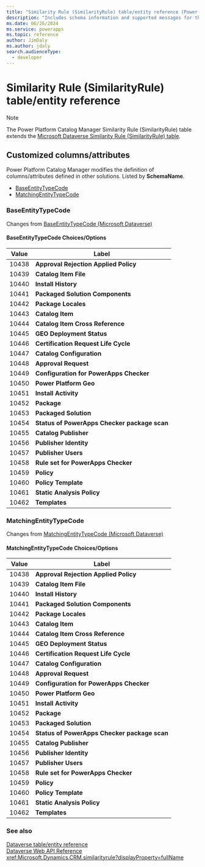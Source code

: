 ```yaml
---
title: "Similarity Rule (SimilarityRule) table/entity reference (Power Platform Catalog Manager)"
description: "Includes schema information and supported messages for the Similarity Rule (SimilarityRule) table/entity with Power Platform Catalog Manager."
ms.date: 06/26/2024
ms.service: powerapps
ms.topic: reference
author: JimDaly
ms.author: jdaly
search.audienceType: 
  - developer
---
```


# Similarity Rule (SimilarityRule) table/entity reference



> [!NOTE]
> The Power Platform Catalog Manager Similarity Rule (SimilarityRule) table extends the [Microsoft Dataverse Similarity Rule (SimilarityRule) table](/power-apps/developer/data-platform/reference/entities/similarityrule).



## Customized columns/attributes

Power Platform Catalog Manager modifies the definition of columns/attributes defined in other solutions. Listed by **SchemaName**.

- [BaseEntityTypeCode](#BKMK_BaseEntityTypeCode)
- [MatchingEntityTypeCode](#BKMK_MatchingEntityTypeCode)

### <a name="BKMK_BaseEntityTypeCode"></a> BaseEntityTypeCode

Changes from [BaseEntityTypeCode (Microsoft Dataverse)](/power-apps/developer/data-platform/reference/entities/similarityrule#BKMK_BaseEntityTypeCode)

#### BaseEntityTypeCode Choices/Options

|Value|Label|
|---|---|
|10438|**Approval Rejection Applied Policy**|
|10439|**Catalog Item File**|
|10440|**Install History**|
|10441|**Packaged Solution Components**|
|10442|**Package Locales**|
|10443|**Catalog Item**|
|10444|**Catalog Item Cross Reference**|
|10445|**GEO Deployment Status**|
|10446|**Certification Request Life Cycle**|
|10447|**Catalog Configuration**|
|10448|**Approval Request**|
|10449|**Configuration for PowerApps Checker**|
|10450|**Power Platform Geo**|
|10451|**Install Activity**|
|10452|**Package**|
|10453|**Packaged Solution**|
|10454|**Status of PowerApps Checker package scan**|
|10455|**Catalog Publisher**|
|10456|**Publisher Identity**|
|10457|**Publisher Users**|
|10458|**Rule set for PowerApps Checker**|
|10459|**Policy**|
|10460|**Policy Template**|
|10461|**Static Analysis Policy**|
|10462|**Templates**|

### <a name="BKMK_MatchingEntityTypeCode"></a> MatchingEntityTypeCode

Changes from [MatchingEntityTypeCode (Microsoft Dataverse)](/power-apps/developer/data-platform/reference/entities/similarityrule#BKMK_MatchingEntityTypeCode)

#### MatchingEntityTypeCode Choices/Options

|Value|Label|
|---|---|
|10438|**Approval Rejection Applied Policy**|
|10439|**Catalog Item File**|
|10440|**Install History**|
|10441|**Packaged Solution Components**|
|10442|**Package Locales**|
|10443|**Catalog Item**|
|10444|**Catalog Item Cross Reference**|
|10445|**GEO Deployment Status**|
|10446|**Certification Request Life Cycle**|
|10447|**Catalog Configuration**|
|10448|**Approval Request**|
|10449|**Configuration for PowerApps Checker**|
|10450|**Power Platform Geo**|
|10451|**Install Activity**|
|10452|**Package**|
|10453|**Packaged Solution**|
|10454|**Status of PowerApps Checker package scan**|
|10455|**Catalog Publisher**|
|10456|**Publisher Identity**|
|10457|**Publisher Users**|
|10458|**Rule set for PowerApps Checker**|
|10459|**Policy**|
|10460|**Policy Template**|
|10461|**Static Analysis Policy**|
|10462|**Templates**|



### See also

[Dataverse table/entity reference](../about-entity-reference.md)  
[Dataverse Web API Reference](/power-apps/developer/data-platform/webapi/reference/about)   
<xref:Microsoft.Dynamics.CRM.similarityrule?displayProperty=fullName>
